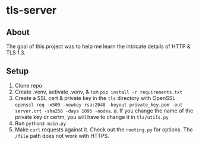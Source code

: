 # tls-server

## About
The goal of this project was to help me learn the intricate details of HTTP & TLS 1.3.

## Setup
1. Clone repo
2. Create .venv, activate .venv, & run `pip install -r requirements.txt`
3. Create a SSL cert & private key in the `tls` directory with OpenSSL `openssl req -x509 -newkey rsa:2048 -keyout private_key.pem -out server.crt -sha256 -days 1095 -nodes`.
    a. If you change the name of the private key or certm, you will have to change it in `tls/utils.py`
4. Run `python3 main.py`
5. Make `curl` requests against it. Check out the `routing.py` for options. The `/file` path does not work with HTTPS.
